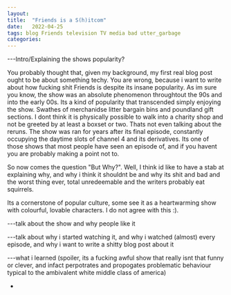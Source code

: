 ```yaml
---
layout: 
title:  "Friends is a S(h)itcom"
date:   2022-04-25
tags: blog Friends television TV media bad utter_garbage
categories: 
---
```


---Intro/Explaining the shows popularity?

You probably thought that, given my background, my first real blog post ought to be about something techy. You are wrong, because i want to write about how fucking shit Friends is despite its insane popularity. As im sure you know, the show was an absolute phenomenon throughtout the 90s and into the early 00s. Its a kind of popularity that transcended simply enjoying the show. Swathes of merchanidse litter bargain bins and poundland gift sections. I dont think it is physically possible to walk into a charity shop and not be greeted by at least a boxset or two. Thats not even talking about the reruns. The show was ran for years after its final episode, constantly occupying the daytime slots of channel 4 and its derivatives. Its one of those shows that most people have seen an episode of, and if you havent you are probably making a point not to. 

So now comes the question "But Why?". Well, I think id like to have a stab at explaining why, and why i think it shouldnt be and why its shit and bad and the worst thing ever, total unredeemable and the writers probably eat squirrels.






Its a cornerstone of popular culture, some see it as a heartwarming show with colourful, lovable characters. I do not agree with this :). 


---talk about the show and why people like it


---talk about why i started watching it, and why i watched (almost) every episode, and why i want to write a shitty blog post about it 

---what i learned (spoiler, its a fucking awful show that really isnt that funny or clever, and infact perpotrates and propogates problematic behaviour typical to the ambivalent white middle class of america)

-